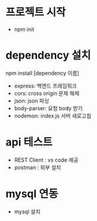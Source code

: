 # 프로젝트 시작
- npm init

# dependency 설치
npm install [dependency 이름]
- express: 백엔드 프레임워크
- cors: cross origin 문제 해제 
- json: json 파싱
- body-parser: 요청 body 받기
- nodemon: index.js 서버 새로고침

# api 테스트
- REST Client : vs code 제공
- postman : 외부 설치

# mysql 연동
- mysql 설치